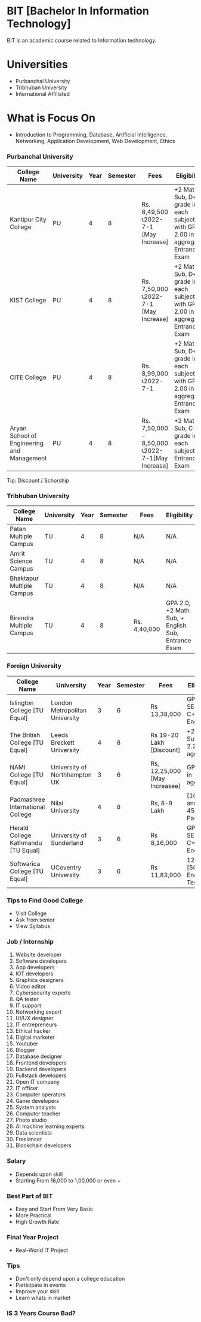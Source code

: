# BIT [Bachelor In Information Technology]
BIT is an academic course related to Information technology. 

# Universities
- Purbanchal University
- Tribhuban University 
- International Affiliated

# What is Focus On
- Introduction to Programming, Database, Artificial Intelligence, Networking, Application Development, Web Development, Ethics

### Purbanchal University

| College Name  | University |  Year | Semester | Fees | Eligibility | 
| ------------- | ------------- | -------------  | -------------  | -------------  | -------------  |
| Kantipur City College  | PU  | 4 | 8 | Rs. 8,49,500 📞2022-7-1 [May Increase] | +2 Math Sub, D+ grade in each subject with GPA 2.00 in aggregate, Entrance Exam  |
| KIST College  | PU  | 4 | 8 |  Rs. 7,50,000 📞2022-7-1 [May Increase] | +2 Math Sub, D+ grade in each subject with GPA 2.00 in aggregate, Entrance Exam  |
| CITE College	 | PU  | 4 | 8 |  Rs. 8,99,000 📞2022-7-1 | +2 Math Sub, D+ grade in each subject with GPA 2.00 in aggregate, Entrance Exam  |
| Aryan School of Engineering and Management	 | PU  | 4 | 8 |  Rs. 7,50,000 - 8,50,000 📞2022-7-1[May Increase] |  +2 Math Sub, C or+ grade in each subject, Entrance Exam  |

Tip: Discount / Schorship


### Tribhuban University
| College Name  | University |  Year | Semester | Fees | Eligibility | 
| ------------- | ------------- | -------------  | -------------  | -------------  | -------------  |
| Patan Multiple Campus  | TU  | 4 | 8 | N/A  |  N/A   |
| Amrit Science Campus  | TU  | 4 | 8 | N/A   | N/A   |
| Bhaktapur Multiple Campus  | TU  | 4 | 8 | N/A   | N/A |
| Birendra Multiple Campus  | TU  | 4 | 8 | Rs. 4,40,000   | GPA 2.0, +2 Math Sub, + English Sub,  Entrance Exam  |


### Foreign University
| College Name  | University |  Year | Semester | Fees | Eligibility | 
| ------------- | ------------- | -------------  | -------------  | -------------  | -------------  |
| Islington College	[TU Equal]  | London Metropolitan University  | 3 | 6 | Rs 13,38,000  | GPA 2.2, SEE Math C+, English B  |
| The British College [TU Equal]  | Leeds Breckett University  | 4 | 8 | Rs  19-20 Lakh [Discount] | +2 Math Sub, GPA 2.2 in aggregate  |
| NAMI College [TU Equal] | University of Northhampton UK | 3 | 6 | Rs, 12,25,000 [May Increasee] |  GPA 2.5 in aggregate |
| Padmashree International College  | Nilai University  | 4 | 8 | Rs, 8-9 Lakh | [10 math and eng 45%], +2 Pass  |
| Herald College Kathmandu [TU Equal] | University of Sunderland  | 3 | 6 | Rs 8,16,000  | GPA 2.2, SEE Math C+, English B   |
| Softwarica College [TU Equal] | UCoventry University  | 3 | 6 | Rs 11,83,000  | 12 [50%], English Test  |


### Tips to Find Good College
- Visit College
- Ask from senior
- View Syllabus    

### Job / Internship
1. Website developer 
2. Software developers 
3. App developers 
4. IOT developers 
5. Graphics designers 
6. Video editor
7. Cybersecurity experts 
8. QA tester
9. IT support
10. Networking expert
11. UI/UX designer 
12. IT entrepreneurs 
13. Ethical hacker
14. Digital marketer
15. Youtuber 
16. Blogger
17. Database designer
18. Frontend developers 
19. Backend developers 
20. Fullstack developers 
21. Open IT company 
22. IT officer 
23. Computer operators 
24. Game developers 
25. System analysts 
26. Computer teacher
27. Photo studio
28. AI machine learning experts 
29. Data scientists 
30. Freelancer 
31. Blockchain developers

### Salary
- Depends upon skill
- Starting From 16,000 to 1,00,000 or even + 

### Best Part of BIT
- Easy and Start From Very Basic
- More Practical
- High Growth Rate

### Final Year Project
- Real-World IT Project

### Tips
- Don't only depend upon a college education
- Participate in events
- Improve your skill
- Learn whats in market


### IS 3 Years Course Bad?
